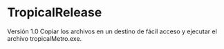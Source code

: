 TropicalRelease
===============

Versión 1.0
Copiar los archivos en un destino de fácil acceso y ejecutar el archivo tropicalMetro.exe.
